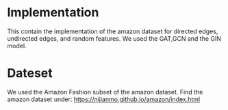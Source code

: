# Implementation

This contain the implementation of the amazon dataset for directed edges, undirected edges, and random features. We used the GAT,GCN and the GIN model. 
# Dateset

We used the Amazon Fashion subset of the amazon dataset.
Find the amazon dataset under: https://nijianmo.github.io/amazon/index.html
